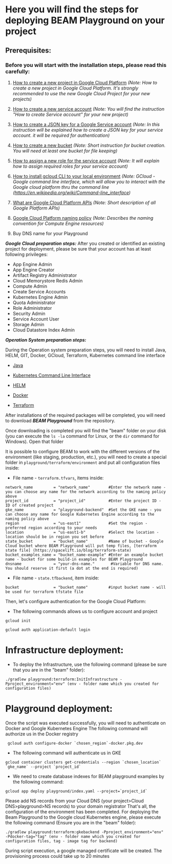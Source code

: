 <!--
    Licensed to the Apache Software Foundation (ASF) under one
    or more contributor license agreements.  See the NOTICE file
    distributed with this work for additional information
    regarding copyright ownership.  The ASF licenses this file
    to you under the Apache License, Version 2.0 (the
    "License"); you may not use this file except in compliance
    with the License.  You may obtain a copy of the License at

      http://www.apache.org/licenses/LICENSE-2.0

    Unless required by applicable law or agreed to in writing,
    software distributed under the License is distributed on an
    "AS IS" BASIS, WITHOUT WARRANTIES OR CONDITIONS OF ANY
    KIND, either express or implied.  See the License for the
    specific language governing permissions and limitations
    under the License.
-->
# Here you will find the steps for deploying BEAM Playground on your project

## Prerequisites:

### Before you will start with the installation steps, please read this carefully:
1. [How to create a new project in Google Cloud Platform](https://cloud.google.com/resource-manager/docs/creating-managing-projects/) _(Note: How to create a new project in Google Cloud Platform. It's strongly recommended to use the new Google Cloud Project for your new projects)_

2. [How to create a new service account](https://cloud.google.com/iam/docs/creating-managing-service-accounts) _(Note: You will find the instruction "How to create Service account" for your new project)_

3. [How to create a JSON key for a Google Service account](https://cloud.google.com/iam/docs/creating-managing-service-account-keys) _(Note: In this instruction will be explained how to create a JSON key for your service account. it will be required for authentication)_

4. [How to create a new bucket](https://cloud.google.com/storage/docs/creating-buckets) _(Note: Short instruction for bucket creation. You will need at least one bucket for file keeping)_

5. [How to assign a new role for the service account](https://cloud.google.com/iam/docs/granting-changing-revoking-access) _(Note: It will explain how to assign required roles for your service account)_

6. [How to install gcloud CLI to your local environment](https://cloud.google.com/sdk/docs/install?hl=en) _(Note: GCloud - Google command line interface, which will allow you to interact with the Google cloud platform thru the command line (https://en.wikipedia.org/wiki/Command-line_interface)_

7. [What are Google Cloud Platform APIs](https://cloud.google.com/apis) _(Note: Short description of all Google Platform APIs)_

8. [Google Cloud Platform naming policy](https://cloud.google.com/compute/docs/naming-resources) _(Note: Describes the naming convention for Compute Engine resources)_
9. Buy DNS name for your Playground

***Google Cloud preparation steps:***
After you created or identified an existing project for deployment, please be sure that your account has at least following privileges:
   - App Engine Admin
   - App Engine Creator
   - Artifact Registry Administrator
   - Cloud Memorystore Redis Admin
   - Compute Admin
   - Create Service Accounts
   - Kubernetes Engine Admin
   - Quota Administrator
   - Role Administrator
   - Security Admin
   - Service Account User
   - Storage Admin
   - Cloud Datastore Index Admin

***Operation System preparation steps:***

During the Operation system preparation steps, you will need to install Java, HELM, GIT, Docker, GCloud, Terraform, Kubernetes command line interface

* [Java](https://adoptopenjdk.net/)

* [Kubernetes Command Line Interface](https://kubernetes.io/docs/tasks/tools/install-kubectl-linux/)

* [HELM](https://helm.sh/docs/intro/install/)

* [Docker](https://docs.docker.com/engine/install/)

* [Terraform](https://www.terraform.io/downloads)

After installations of the required packages will be completed, you will need to download ***BEAM Playground*** from the repository. 

Once downloading is completed you will find the "beam" folder on your disk (you can execute the `ls -la` command for Linux, or the `dir` command for Windows). Open that folder

It is possible to configure BEAM to work with the different versions of the environment (like staging, production, etc.), you will need to create a special folder in `playground/terraform/environment` and put all configuration files inside:
* File name - `terraform.tfvars`, items inside:
```
network_name         = "network_name"        #Enter the network name - you can choose any name for the network according to the naming policy above
project_id           = "project_id"          #Enter the project ID - ID of created project
gke_name             = "playground-backend"  #Set the GKE name - you can choose any name for Google Kubernetes Engine according to the naming policy above
region               = "us-east1"            #Set the region - preferred region according to your needs
location             = "us-east1-b"          #Select the location - location should be in region you set before
state_bucket         = "bucket_name"         #Name of bucket - Google Cloud bucket where BEAM Playground will put temp files, [terraform state file] (https://spacelift.io/blog/terraform-state)
bucket_examples_name = "bucket_name-example" #Enter an example bucket name - bucket for some build-in examples for BEAM Playground
dnsname              = "your-dns-name."       #Variable for DNS name. You should reserve it first (a dot at the end is required) 
```
* File name - `state.tfbackend`, item inside:
```
bucket               = "bucket_name"         #input bucket name - will be used for terraform tfstate file
```
Then, let's configure authentication for the Google Cloud Platform:

* The following commands allows us to configure account and project
```
gcloud init
```
```
gcloud auth application-default login
```
# Infrastructure deployment:
* To deploy the Infrastructure, use the following command (please be sure that you are in the "beam" folder):
```
./gradlew playground:terraform:InitInfrastructure -Pproject_environment="env" (env - folder name which you created for configuration files)
```
# Playground deployment:
Once the script was executed successfully, you will need to authenticate on Docker and Google Kubernetes Engine
The following command will authorize us in the Docker registry
```
 gcloud auth configure-docker `chosen_region`-docker.pkg.dev
```
* The following command will authenticate us in GKE
```
gcloud container clusters get-credentials --region `chosen_location` `gke_name` --project `project_id`
```
* We need to create database indexes for BEAM playground examples by the following command:
```
gcloud app deploy playground/index.yaml --project=`project_id`
```
Please add NS records from your Cloud DNS (your project>Cloud DNS>playground>NS records) to your domain registrator
That's all, the configuration of the environment has been completed. For deploying the Beam Playground to the Google cloud Kubernetes engine, please execute the following command (Ensure you are in the "beam" folder):
```
./gradlew playground:terraform:gkebackend -Pproject_environment="env" -Pdocker-tag="tag" (env - folder name which you created for configuration files, tag - image tag for backend)
```
During script execution, a google managed certificate will be created. The provisioning process could take up to 20 minutes

